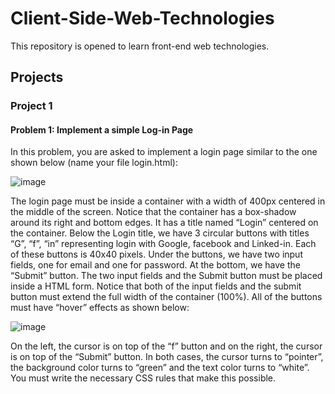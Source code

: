 # Client-Side-Web-Technologies
This repository is opened to learn front-end web technologies.

## Projects
### Project 1
#### Problem 1: Implement a simple Log-in Page
In this problem, you are asked to implement a login page similar to the one shown below (name your file login.html):

![image](https://user-images.githubusercontent.com/71591780/219701356-8885e6ab-840d-4c7a-81b4-931fdb2e18dc.png)

The login page must be inside a container with a width of 400px centered in the middle of the screen. Notice that the container has a box-shadow around its right and bottom edges. It has a title named “Login” centered on the container. Below the Login title, we have 3 circular buttons with titles “G”, “f”, “in” representing login with Google, facebook and Linked-in. Each of these buttons is 40x40 pixels. Under the buttons, we have two input fields, one for email and one for password. At the bottom, we have the “Submit” button. The two input fields and the Submit button must be placed inside a HTML form. Notice that both of the input fields and the submit button must extend the full width of the container (100%).
All of the buttons must have “hover” effects as shown below:

![image](https://user-images.githubusercontent.com/71591780/219701245-712d2f65-ab0c-459c-a39f-d16a4f517160.png)

       
On the left, the cursor is on top of the “f” button and on the right, the cursor is on top of the “Submit” button. In both cases, the cursor turns to “pointer”, the background color turns to “green” and the text color turns to “white”. You must write the necessary CSS rules that make this possible.
